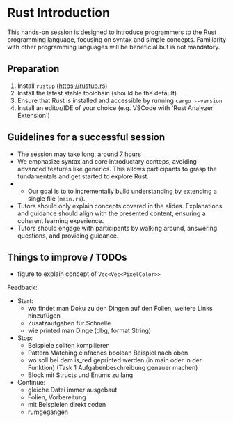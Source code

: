 # Rust Introduction

This hands-on session is designed to introduce programmers to the Rust programming language, focusing on syntax and simple concepts.
Familiarity with other programming languages will be beneficial but is not mandatory.

## Preparation

1. Install `rustup` (<https://rustup.rs>)
2. Install the latest stable toolchain (should be the default)
3. Ensure that Rust is installed and accessible by running `cargo --version`
4. Install an editor/IDE of your choice (e.g. VSCode with 'Rust Analyzer Extension')

## Guidelines for a successful session

- The session may take long, around 7 hours
- We emphasize syntax and core introductary conteps, avoiding advanced features like generics. This allows participants to grasp the fundamentals and get started to explore Rust.
- - Our goal is to to incrementally build understanding by extending a single file (`main.rs`).
- Tutors should only explain concepts covered in the slides. Explanations and guidance should align with the presented content, ensuring a coherent learning experience.
- Tutors should engage with participants by walking around, answering questions, and providing guidance.

## Things to improve / TODOs

- figure to explain concept of `Vec<Vec<PixelColor>>`

Feedback:

- Start:
  - wo findet man Doku zu den Dingen auf den Folien, weitere Links hinzufügen
  - Zusatzaufgaben für Schnelle
  - wie printed man Dinge (dbg, format String)
- Stop:
  - Beispiele sollten kompilieren
  - Pattern Matching einfaches boolean Beispiel nach oben
  - wo soll bei dem is_red geprinted werden (in main oder in der Funktion) (Task 1 Aufgabenbeschreibung genauer machen)
  - Block mit Structs und Enums zu lang
- Continue:
  - gleiche Datei immer ausgebaut
  - Folien, Vorbereitung
  - mit Beispielen direkt coden
  - rumgegangen
